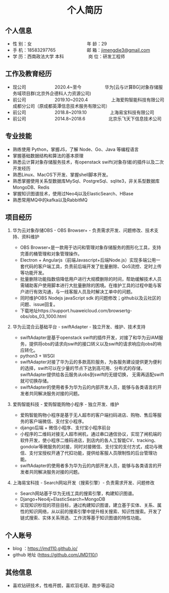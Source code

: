 <center>
     <h1>个人简历</h1>
 </center>

## 个人信息 

* 性 别：女&emsp;&emsp;&emsp;&emsp;&emsp;&emsp;&emsp;&emsp;&emsp;&emsp;&emsp;&emsp;&ensp;年 龄：29  
* 手 机：18583297765 &emsp;&emsp;&emsp;&emsp;&emsp;&emsp;&ensp;  邮 箱：jimengdie3@gmail.com    
* 学 历：西南政法大学 本科 &emsp;&emsp;&emsp;&emsp;&emsp; 岗 位：研发工程师

## 工作及教育经历

* 现公司&emsp;&emsp;&emsp;&emsp;&emsp;&emsp;&ensp;2020.4~至今&emsp;&emsp;&emsp;&emsp;&emsp; 华为[云与计算BG]对象存储服务域项目群(北京外企德科人力资源公司)     
* 前公司&emsp;&emsp;&emsp;&emsp;&emsp;&emsp;&ensp;2019.10~2020.4&emsp;&emsp;&emsp;&emsp;&emsp; 上海爱购智能科技有限公司成都分公司（原成都英潭信息技术服务有限公司）           
* 前公司&emsp;&emsp;&emsp;&emsp;&emsp;&emsp;&ensp;2018.8~2019.10&emsp;&emsp;&emsp;&emsp;&emsp; 上海易宝科技有限公司
* 前公司&emsp;&emsp;&emsp;&emsp;&emsp;&emsp;&ensp;2014.8~2018.6&emsp;&emsp;&emsp;&emsp;&emsp; 北京乐飞天下信息技术公司
## 专业技能

* 熟练使用 Python，掌握JS，了解 Node、Go、Java 等编程语言
* 掌握基础数据结构和算法的基本原理
* 熟悉云计算对象存储服务技术，有openstack swift(对象存储)的插件以及二次开发经历
* 熟悉Linux、MacOS下开发、掌握shell脚本开发。
* 熟悉掌握使用关系型数据库MySql、PostgreSql、sqlite3，非关系型数据库MongoDB、Redis
* 掌握知识图谱技术，使用过Neo4j以及ElasticSearch、HBase
* 熟悉常用MQ中的kafka以及RabbitMQ

## 项目经历

1. 华为云对象存储OBS - OBS Browser+ - 负责需求开发、问题修改、技术支持、资料维护  
    * OBS Browser+是一款用于访问和管理对象存储服务的图形化工具，支持完善的桶管理和对象管理操作。
    * Electron + Angularjs（前端Javascript+后端Node.js）实现多端公用一套代码的客户端工具，负责前后端开发了批量删除、QoS流控、定时上传等功能开发。
    * 批量删除功能指数倍降低用户进行大规模删除的时间，帮助缓解技术人员需辅助客户使用脚本进行大批量删除的困境。在维护工具的过程中能与客户进行有效沟通，与一线客服人员及时解决工单中的问题。
    * 同时维护OBS Nodejs javaScript sdk 的问题修改；github以及云社区的问题、issue回复。
    * 下载地址https://support.huaweicloud.com/browsertg-obs/obs_03_1000.html

2. 华为云混合云基础平台 - swiftAdapter - 独立开发、维护、技术支持
    * swiftAdapter是基于openstack swift的插件开发，对接了和华为云IAM服务，提供将obs的请求向swift的接口转义以及swift的请求响应向obs的响应转化。
    * python3 + WSGI
    * swiftAdapter对接了华为云的多款高阶服务，为各服务建设提供更为便利的选择，swift可以在少量的节点下达到高可用、分布式的存储，swiftAdapter提供给各云服务从obs到swift的无缝切换，
    无需再适配swift就可切换存储。
    * swiftAdapter的使用者多为华为云的内部开发人员，能够与各类语言的开发者共同解决服务对接的问题。
    
3. 爱购智能科技 - 爱购智能购物小程序 - 独立开发、维护
    * 爱购智能购物小程序是基于无人超市的客户端扫码进店、购物、售后等服务的客户端微信、支付宝小程序。
    * django后端 + 微信小程序、支付宝小程序前台
    * 小程序的二维码对接无人超市闸机，通过串口通信协议，实现了闸机端的软件开发，使小程序二维码进店，到店内的各人工智能CV、tracking、gondolar等微服务的对接，同时对接微信、支付宝的支付方式，成功与微信、支付宝授权开通了代扣功能，提供给客服人员限制性的后台管理功能。
    * swiftAdapter的使用者多为华为云的内部开发人员，能够与各类语言的开发者共同解决服务对接的问题。
    
4. 上海易宝科技 - Search网站开发（搜索引擎）- 负责需求开发、问题修改
    * Search网站基于华为无线工具的搜索引擎，构建知识图谱。
    * Django+Neo4j+ElasticSearch+MongoDB
    * 实现知识秒现的项目目标，通过构建知识图谱，建立基于实体、关系、属性的知识网络，从以前的搜索引擎中提升相关搜索、知识性搜索。开发了链式搜索、实体关系筛选、工作流等基于知识图谱的特性功能。

## 个人账号 
* blog ：https://jmd110.github.io/
* github 地址 (https://github.com/JMD110/)

## 其他信息 
* 喜欢钻研技术，性格开朗，喜欢羽毛球、跑步等运动

